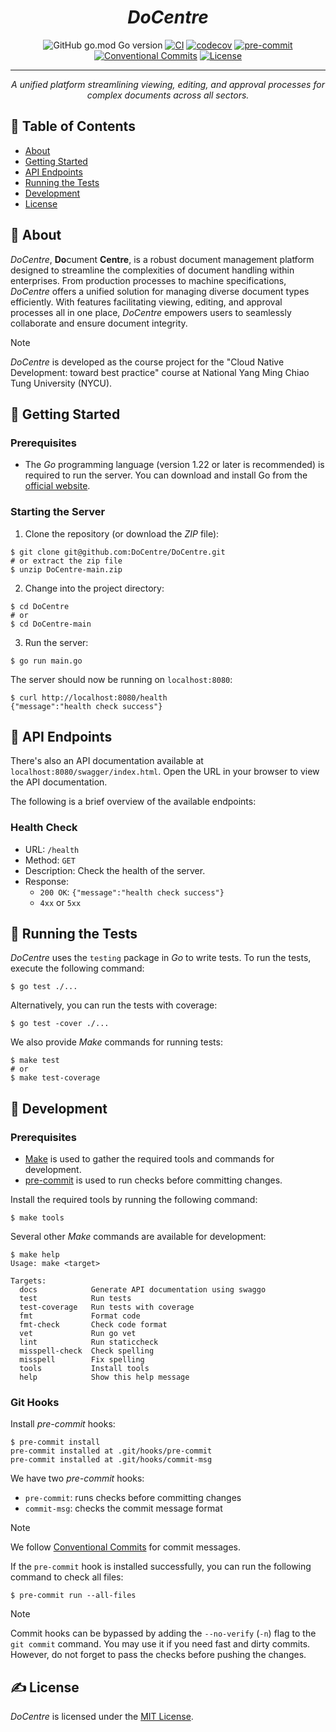 <h1 align="center"><i>DoCentre</i></h1>

<div align="center">

![GitHub go.mod Go version](https://img.shields.io/github/go-mod/go-version/DoCentre/DoCentre)
[![CI](https://github.com/DoCentre/DoCentre/actions/workflows/ci.yml/badge.svg)](https://github.com/DoCentre/DoCentre/actions/workflows/ci.yml)
[![codecov](https://codecov.io/gh/DoCentre/DoCentre/graph/badge.svg?token=VE3MI85NDN)](https://codecov.io/gh/DoCentre/DoCentre)
[![pre-commit](https://img.shields.io/badge/pre--commit-enabled-brightgreen?logo=pre-commit)](https://github.com/pre-commit/pre-commit)
[![Conventional Commits](https://img.shields.io/badge/Conventional%20Commits-1.0.0-%23FE5196?logo=conventionalcommits&logoColor=white)](https://conventionalcommits.org)
[![License](https://img.shields.io/badge/license-MIT-blue.svg)](LICENSE)

</div>

---

<p align="center">
    <i>A unified platform streamlining viewing, editing, and approval processes for complex documents across all sectors.</i>
</p>

## 📝 Table of Contents

- [About](#about)
- [Getting Started](#getting_started)
- [API Endpoints](#api)
- [Running the Tests](#tests)
- [Development](#development)
- [License](#license)

## 🧐 About <a name = "about"></a>

_DoCentre_, **Do**cument **Centre**, is a robust document management platform designed to streamline the complexities of document handling within enterprises. From production processes to machine specifications, _DoCentre_ offers a unified solution for managing diverse document types efficiently. With features facilitating viewing, editing, and approval processes all in one place, _DoCentre_ empowers users to seamlessly collaborate and ensure document integrity.

> [!note]
> _DoCentre_ is developed as the course project for the "Cloud Native Development: toward best practice" course at National Yang Ming Chiao Tung University (NYCU).

## 🏁 Getting Started <a name = "getting_started"></a>

### Prerequisites

- The _Go_ programming language (version 1.22 or later is recommended) is required to run the server. You can download and install Go from the [official website](https://go.dev/doc/install).

### Starting the Server

1. Clone the repository (or download the _ZIP_ file):

```console
$ git clone git@github.com:DoCentre/DoCentre.git
# or extract the zip file
$ unzip DoCentre-main.zip
```

2. Change into the project directory:

```console
$ cd DoCentre
# or
$ cd DoCentre-main
```

3. Run the server:

```console
$ go run main.go
```

The server should now be running on `localhost:8080`:

```console
$ curl http://localhost:8080/health
{"message":"health check success"}
```

## 🧾 API Endpoints <a name = "api"></a>

There's also an API documentation available at `localhost:8080/swagger/index.html`.
Open the URL in your browser to view the API documentation.

The following is a brief overview of the available endpoints:

### Health Check

- URL: `/health`
- Method: `GET`
- Description: Check the health of the server.
- Response:
  - `200 OK`: `{"message":"health check success"}`
  - `4xx` or `5xx`

## 🔧 Running the Tests <a name = "tests"></a>

_DoCentre_ uses the `testing` package in _Go_ to write tests.
To run the tests, execute the following command:

```console
$ go test ./...
```

Alternatively, you can run the tests with coverage:

```console
$ go test -cover ./...
```

We also provide _Make_ commands for running tests:

```console
$ make test
# or
$ make test-coverage
```

## 🚀 Development <a name = "development"></a>

### Prerequisites

- [Make](https://www.gnu.org/software/make/#download) is used to gather the required tools and commands for development.
- [pre-commit](https://pre-commit.com/#install) is used to run checks before committing changes.

Install the required tools by running the following command:

```console
$ make tools
```

Several other _Make_ commands are available for development:

```console
$ make help
Usage: make <target>

Targets:
  docs            Generate API documentation using swaggo
  test            Run tests
  test-coverage   Run tests with coverage
  fmt             Format code
  fmt-check       Check code format
  vet             Run go vet
  lint            Run staticcheck
  misspell-check  Check spelling
  misspell        Fix spelling
  tools           Install tools
  help            Show this help message

```

### Git Hooks

Install _pre-commit_ hooks:

```console
$ pre-commit install
pre-commit installed at .git/hooks/pre-commit
pre-commit installed at .git/hooks/commit-msg
```

We have two _pre-commit_ hooks:
- `pre-commit`: runs checks before committing changes
- `commit-msg`: checks the commit message format

> [!note]
> We follow [Conventional Commits](https://www.conventionalcommits.org) for commit messages.

If the `pre-commit` hook is installed successfully, you can run the following command to check all files:

```console
$ pre-commit run --all-files
```

> [!note]
> Commit hooks can be bypassed by adding the `--no-verify` (`-n`) flag to the `git commit` command.
> You may use it if you need fast and dirty commits. However, do not forget to pass the checks before pushing the changes.

## ✍️ License <a name = "license"></a>

_DoCentre_ is licensed under the [MIT License](LICENSE).
